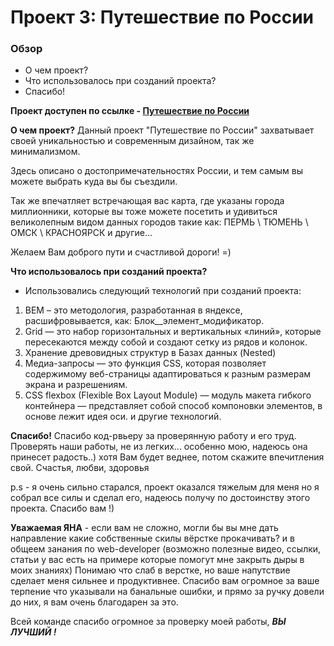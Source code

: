 # Проект 3: Путешествие по России

### Обзор
* О чем проект?
* Что использовалось при созданий проекта?
* Спасибо!


**Проект доступен по ссылке - [Путешествие по России](https://ev9enn.github.io/russian-travel/)**


**О чем проект?**
Данный проект "Путешествие по России" захватывает своей уникальностью и современным дизайном, так же минимализмом. 

Здесь описано о достопримечательностях России, и тем самым вы можете выбрать куда вы бы съездили. 

Так же впечатляет встречающая вас карта, где указаны города миллионники, которые вы тоже можете посетить и удивиться великолепным видом данных городов такие как: ПЕРМЬ \ ТЮМЕНЬ \ ОМСК \ КРАСНОЯРСК и другие...

Желаем Вам доброго пути и счастливой дороги! =)

**Что использовалось при созданий проекта?**
* Использовались следующий технологий при  созданий проекта:
1. BEM – это методология, разработанная в яндексе, расшифровывается, как: Блок__элемент_модификатор.
2. Grid — это набор горизонтальных и вертикальных «линий», которые пересекаются между собой и создают сетку из рядов и колонок.
3. Хранение древовидных структур в Базах данных (Nested)
4. Медиа-запросы — это функция CSS, которая позволяет содержимому веб-страницы адаптироваться к разным размерам экрана и разрешениям.
5. CSS flexbox (Flexible Box Layout Module) — модуль макета гибкого контейнера — представляет собой способ компоновки элементов, в основе лежит идея оси.
и другие технологий.

**Спасибо!**
Спасибо код-рвьеру за проверянную работу и его труд.
Проверять наши работы, не из легких... особенно мою, надеюсь она принесет радость..) хотя Вам будет веднее, потом скажите впечитления свой. Счастья, любви, здоровья

p.s - я очень сильно старался, проект оказался тяжелым для меня но я собрал все силы и сделал его, надеюсь получу по достоинству этого проекта. Спасибо вам !)

**Уважаемая ЯНА** - если вам не сложно, могли бы вы мне дать направление какие собственные скилы вёрстке прокачивать? и в общеем занания по web-developer (возможно полезные видео, ссылки, статьи у вас есть на примере которые помогут мне закрыть дыры в моих знаниях) Понимаю что слаб в верстке, но ваше напутствие сделает меня сильнее и продуктивнее. Спасибо вам огромное за ваше терпение что указывали на банальные ошибки, и прямо за ручку довели до них, я вам очень благодарен за это. 

Всей команде спасибо огромное за проверку моей работы, ***ВЫ ЛУЧШИЙ !***